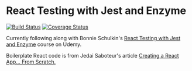 # React Testing with Jest and Enzyme

[![Build Status](https://travis-ci.com/arielbk/jest-and-enzyme.svg?branch=master)](https://travis-ci.com/arielbk/jest-and-enzyme) [![Coverage Status](https://coveralls.io/repos/github/arielbk/jest-and-enzyme/badge.svg?branch=master)](https://coveralls.io/github/arielbk/jest-and-enzyme?branch=master)

Currently following along with Bonnie Schulkin's [React Testing with Jest and Enzyme](https://www.udemy.com/react-testing-with-jest-and-enzyme/) course on Udemy.

Boilerplate React code is from Jedai Saboteur's article [Creating a React App... From Scratch.](https://blog.usejournal.com/creating-a-react-app-from-scratch-f3c693b84658)